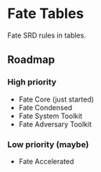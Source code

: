 # Fate Tables

Fate SRD rules in tables.

## Roadmap

### High priority

- Fate Core (just started)
- Fate Condensed
- Fate System Toolkit
- Fate Adversary Toolkit

### Low priority (maybe)

- Fate Accelerated